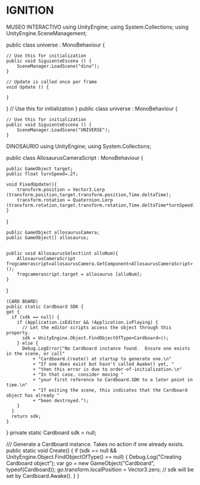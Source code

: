 # IGNITION
MUSEO INTERACTIVO
using UnityEngine;
using System.Collections;
using UnityEngine.SceneManagement;

public class universe : MonoBehaviour {

	// Use this for initialization
	public void SiguienteEscena () {
        SceneManager.LoadScene("dino");
	}
	
	// Update is called once per frame
	void Update () {
	
	}
}
	// Use this for initialization
    }
    public class universe : MonoBehaviour {

	// Use this for initialization
	public void SiguienteEscena () {
        SceneManager.LoadScene("UNIVERSE");
	}
	
	
DINOSAURIO
using UnityEngine;
using System.Collections;

public class AllosaurusCameraScript : MonoBehaviour {

	public GameObject target;
	public float turnSpeed=.2f;
	
	void FixedUpdate(){
		transform.position = Vector3.Lerp (transform.position,target.transform.position,Time.deltaTime);
		transform.rotation = Quaternion.Lerp (transform.rotation,target.transform.rotation,Time.deltaTime*turnSpeed);
	}
}







	public GameObject allosaurusCamera;
	public GameObject[] allosaurus;


	public void AllosaurusSelect(int alloNum){
		AllosaurusCameraScript frogcamerascript=allosaurusCamera.GetComponent<AllosaurusCameraScript>();
		frogcamerascript.target = allosaurus [alloNum];
	}
}



	(CARD BOARD)
	public static Cardboard SDK {
    get {
      if (sdk == null) {
        if (Application.isEditor && !Application.isPlaying) {
          // Let the editor scripts access the object through this property.
          sdk = UnityEngine.Object.FindObjectOfType<Cardboard>();
        } else {
          Debug.LogError("No Cardboard instance found.  Ensure one exists in the scene, or call"
              + "Cardboard.Create() at startup to generate one.\n"
              + "If one does exist but hasn't called Awake() yet, "
              + "then this error is due to order-of-initialization.\n"
              + "In that case, consider moving "
              + "your first reference to Cardboard.SDK to a later point in time.\n"
              + "If exiting the scene, this indicates that the Cardboard object has already "
              + "been destroyed.");
        }
      }
      return sdk;
    }
  }
  private static Cardboard sdk = null;

  /// Generate a Cardboard instance.  Takes no action if one already exists.
  public static void Create() {
    if (sdk == null && UnityEngine.Object.FindObjectOfType<Cardboard>() == null) {
      Debug.Log("Creating Cardboard object");
      var go = new GameObject("Cardboard", typeof(Cardboard));
      go.transform.localPosition = Vector3.zero;
      // sdk will be set by Cardboard.Awake().
    }
  }

 
        
